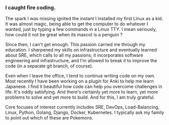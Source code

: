 ### I caught fire coding.

The spark I was missing ignited the instant I installed my first Linux as a kid. It was almost magic, being able to get the computer to do whatever I wanted, just by typing a few commands in a Linux TTY. I mean seriously, how could it not be great when its mascot is a penguin ?

Since then, I can't get enough. This passion carried me through my education. I sharpened my skills on infrastructure and eventually learned about SRE, which calls to all my passions; it incorporates software engineering and infrastructure, and I'm allowed to break it to improve the code (in a separate git branch, of course).

Even when I leave the office, I tend to continue writing code on my own. Most recently I have been working on a plugin for Anki to help me learn Japanese. I find it beautiful how code can help you overcome challenges in life. It's oddly satisfying. And there's certainly yet more to learn, yet more problems to solve and yet more to build. And for this, I am truly grateful.

Core focuses of interest currently includes SRE, DevOps, Load-Balancing, Linux, Python, Golang, Django, Docker, Kubernetes. I typically ask my family to point out which of these are Pokemons. 
